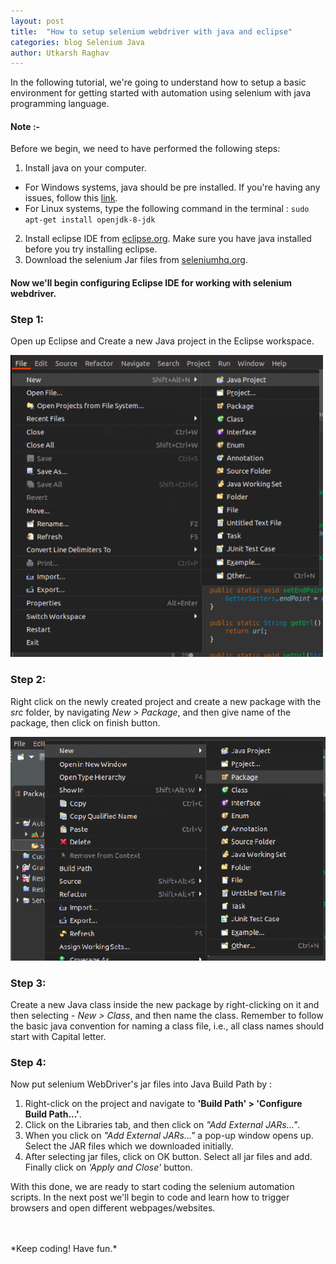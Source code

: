 ```yaml
---
layout: post
title:  "How to setup selenium webdriver with java and eclipse"
categories: blog Selenium Java
author: Utkarsh Raghav
---
```

In the following tutorial, we're going to understand how to setup a basic environment for getting started with automation using selenium with java programming language.

#### Note :-<br>
Before we begin, we need to have performed the following steps:

1. Install java on your computer.
- For Windows systems, java should be pre installed.
If you're having any issues, follow this [link](https://www.java.com/en/download/faq/win10_faq.xml).
- For Linux systems, type the following command in the terminal :
`sudo apt-get install openjdk-8-jdk`
2. Install eclipse IDE from [eclipse.org](https://www.eclipse.org/downloads/). Make sure you have java installed before you try installing eclipse.
3. Download the selenium Jar files from [seleniumhq.org](https://www.seleniumhq.org/download/).

#### Now we'll begin configuring Eclipse IDE for working with selenium webdriver.

### Step 1:
Open up Eclipse and Create a new Java project in the Eclipse workspace.
<br/>

<img id="eclipse-create-project" src="/assets/images/selenium/eclipse-create-project.png" alt="eclipse-project" style="width: 500px;">

### Step 2:
Right click on the newly created project and create a new package with the *src* folder, by navigating
*New > Package*, and then give name of the package, then click on finish button.

<img id="eclipse-create-project" src="/assets/images/selenium/eclipse-create-package.png" alt="eclipse-project" style="width: 550px;">

### Step 3:
Create a new Java class inside the new package by right-clicking on it and then selecting -
*New > Class*, and then name the class. Remember to follow the basic java convention for naming a class file, i.e., all class names should start with Capital letter.

### Step 4:
Now put selenium WebDriver's jar files into Java Build Path by :
1. Right-click on the project and navigate to **'Build Path' > 'Configure Build Path...'**.
2. Click on the Libraries tab, and then click on *"Add External JARs..."*.
3. When you click on *"Add External JARs..."* a pop-up window opens up. Select the JAR files which we downloaded initially.
4. After selecting jar files, click on OK button. Select all jar files and add. Finally click on *'Apply and Close'* button.

With this done, we are ready to start coding the selenium automation scripts. In the next post we'll begin to code and learn how to trigger browsers and open different webpages/websites.


<br/>
<br/>
*Keep coding! Have fun.*
